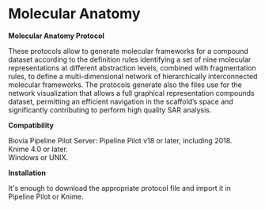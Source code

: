 # Molecular Anatomy
<p style="font-size=18px"><strong> Molecular Anatomy Protocol </strong> </p>
<p> 
These protocols allow to generate molecular frameworks for a compound dataset according to the definition rules identifying a set of nine molecular representations at different abstraction levels, combined with fragmentation rules, to define a multi-dimensional network of hierarchically interconnected molecular frameworks. The protocols generate also the files use for the network visualization that allows a full graphical representation compounds dataset, permitting an efficient navigation in the scaffold’s space and significantly contributing to perform high quality SAR analysis.
</p>
<p style="font-size=14px"><strong>Compatibility</strong> </p>
<p> 
Biovia Pipeline Pilot Server: Pipeline Pilot v18 or later, including 2018.<br> Knime 4.0  or later.<br>  Windows or UNIX.
</p>
<p style="font-size=14px"><strong>Installation</strong> </p>
<p> 
It's enough to download the appropriate protocol file and import it in Pipeline Pilot or Knime.
</p>
